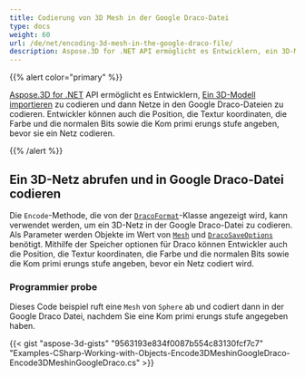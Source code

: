 ```yaml
---
title: Codierung von 3D Mesh in der Google Draco-Datei
type: docs
weight: 60
url: /de/net/encoding-3d-mesh-in-the-google-draco-file/
description: Aspose.3D for .NET API ermöglicht es Entwicklern, ein 3D-Modell zu importieren und dann Maschen in den Google Draco-Dateien zu codieren. Entwickler können auch die Position, die Textur koordinaten, die Farbe und die normalen Bits sowie die Kom primi erungs stufe angeben, bevor sie ein Netz codieren.
---
```

{{% alert color="primary" %}}

[Aspose.3D for .NET](https://products.aspose.com/3d/net/) API ermöglicht es Entwicklern, [Ein 3D-Modell importieren](/3d/de/net/create-and-read-an-existing-3d-scene/#createandreadanexisting3dscene-readinga3dscene) zu codieren und dann Netze in den Google Draco-Dateien zu codieren. Entwickler können auch die Position, die Textur koordinaten, die Farbe und die normalen Bits sowie die Kom primi erungs stufe angeben, bevor sie ein Netz codieren.

{{% /alert %}}
##  **Ein 3D-Netz abrufen und in Google Draco-Datei codieren**
Die `Encode`-Methode, die von der [`DracoFormat`](https://reference.aspose.com/net/3d/aspose.threed.formats/dracoformat)-Klasse angezeigt wird, kann verwendet werden, um ein 3D-Netz in der Google Draco-Datei zu codieren. Als Parameter werden Objekte im Wert von [`Mesh`](https://reference.aspose.com/net/3d/aspose.threed.entities/mesh) und [`DracoSaveOptions`](https://reference.aspose.com/net/3d/aspose.threed.formats.draco/dracosaveoptions) benötigt. Mithilfe der Speicher optionen für Draco können Entwickler auch die Position, die Textur koordinaten, die Farbe und die normalen Bits sowie die Kom primi erungs stufe angeben, bevor ein Netz codiert wird.
###  **Programmier probe**
Dieses Code beispiel ruft eine `Mesh` von `Sphere` ab und codiert dann in der Google Draco Datei, nachdem Sie eine Kom primi erungs stufe angegeben haben.

{{< gist "aspose-3d-gists" "9563193e834f0087b554c83130fcf7c7" "Examples-CSharp-Working-with-Objects-Encode3DMeshinGoogleDraco-Encode3DMeshinGoogleDraco.cs" >}}
